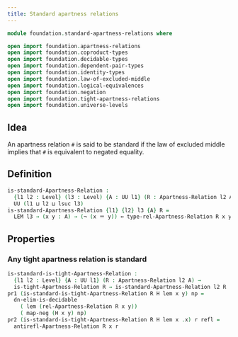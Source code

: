 ```yaml
---
title: Standard apartness relations
---
```


```agda
module foundation.standard-apartness-relations where

open import foundation.apartness-relations
open import foundation.coproduct-types
open import foundation.decidable-types
open import foundation.dependent-pair-types
open import foundation.identity-types
open import foundation.law-of-excluded-middle
open import foundation.logical-equivalences
open import foundation.negation
open import foundation.tight-apartness-relations
open import foundation.universe-levels
```

## Idea

An apartness relation `#` is said to be standard if the law of excluded middle implies that `#` is equivalent to negated equality.

## Definition

```agda
is-standard-Apartness-Relation :
  {l1 l2 : Level} (l3 : Level) {A : UU l1} (R : Apartness-Relation l2 A) →
  UU (l1 ⊔ l2 ⊔ lsuc l3)
is-standard-Apartness-Relation {l1} {l2} l3 {A} R =
  LEM l3 → (x y : A) → (¬ (x ＝ y)) ↔ type-rel-Apartness-Relation R x y 
```

## Properties

### Any tight apartness relation is standard

```agda
is-standard-is-tight-Apartness-Relation :
  {l1 l2 : Level} {A : UU l1} (R : Apartness-Relation l2 A) →
  is-tight-Apartness-Relation R → is-standard-Apartness-Relation l2 R
pr1 (is-standard-is-tight-Apartness-Relation R H lem x y) np =
  dn-elim-is-decidable
    ( lem (rel-Apartness-Relation R x y))
    ( map-neg (H x y) np)
pr2 (is-standard-is-tight-Apartness-Relation R H lem x .x) r refl =
  antirefl-Apartness-Relation R x r
```
